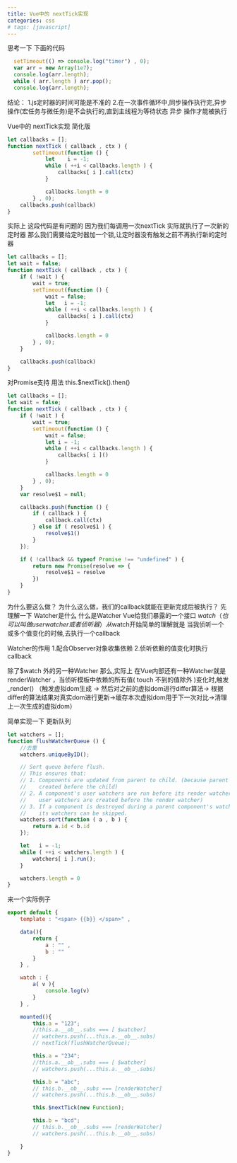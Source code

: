 ```yaml
---
title: Vue中的 nextTick实现
categories: css
# tags: [javascript]
---
```


思考一下 下面的代码

```javascript
  setTimeout(() => console.log("timer") , 0);
  var arr = new Array(1e7);
  console.log(arr.length);
  while ( arr.length ) arr.pop();
  console.log(arr.length);
```

结论：
1.js定时器的时间可能是不准的
2.在一次事件循环中,同步操作执行完,异步操作(宏任务与微任务)是不会执行的,直到主线程为等待状态 异步 操作才能被执行

Vue中的 nextTick实现 简化版

```javascript
let callbacks = [];
function nextTick ( callback , ctx ) {
        setTimeout(function () {
            let    i = -1;
            while ( ++i < callbacks.length ) {
                callbacks[ i ].call(ctx)
            }

            callbacks.length = 0
        } , 0);
    callbacks.push(callback)
}
```

实际上 这段代码是有问题的 因为我们每调用一次nextTick 实际就执行了一次新的定时器
那么我们需要给定时器加一个锁,让定时器没有触发之前不再执行新的定时器

```javascript
let callbacks = [];
let wait = false;
function nextTick ( callback , ctx ) {
    if ( !wait ) {
        wait = true;
        setTimeout(function () {
            wait = false;
            let   i = -1;
            while ( ++i < callbacks.length ) {
                callbacks[ i ].call(ctx)
            }

            callbacks.length = 0
        } , 0);
    }

    callbacks.push(callback)
}
```

对Promise支持 用法 this.$nextTick().then()

```javascript
let callbacks = [];
let wait = false;
function nextTick ( callback , ctx ) {
    if ( !wait ) {
        wait = true;
        setTimeout(function () {
            wait = false;
            let i = -1;
            while ( ++i < callbacks.length ) {
                callbacks[ i ]()
            }

            callbacks.length = 0
        } , 0);
    }
    var resolve$1 = null;

    callbacks.push(function () {
        if ( callback ) {
            callback.call(ctx)
        } else if ( resolve$1 ) {
            resolve$1()
        }
    });

    if ( !callback && typeof Promise !== "undefined" ) {
        return new Promise(resolve => {
            resolve$1 = resolve
        })
    }
}
```

为什么要这么做？
为什么这么做，我们的callback就能在更新完成后被执行？
先理解一下 Watcher是什么
什么是Watcher
Vue给我们暴露的一个接口 $watch（也可以叫做 user watcher 或者侦听器）
从$watch开始简单的理解就是 当我侦听一个或多个值变化的时候,去执行一个callback

Watcher的作用
1.配合Observer对象收集依赖 
2.侦听依赖的值变化时执行callback


除了$watch 外的另一种Watcher
那么,实际上 在Vue内部还有一种Watcher就是renderWatcher ，当侦听模板中依赖的所有值( touch 不到的值除外 )变化时,触发 _render()  （触发虚拟dom生成 -> 然后对之前的虚拟dom进行differ算法-> 根据differ的算法结果对真实dom进行更新->缓存本次虚拟dom用于下一次对比->清理上一次生成的虚拟dom）

简单实现一下 更新队列

```javascript
let watchers = [];
function flushWatcherQueue () {
    //去重
    watchers.uniqueByID();

    // Sort queue before flush.
    // This ensures that:
    // 1. Components are updated from parent to child. (because parent is always
    //    created before the child)
    // 2. A component's user watchers are run before its render watcher (because
    //    user watchers are created before the render watcher)
    // 3. If a component is destroyed during a parent component's watcher run,
    //    its watchers can be skipped.
    watchers.sort(function ( a , b ) {
        return a.id < b.id
    });

    let   i = -1;
    while ( ++i < watchers.length ) {
        watchers[ i ].run();
    }

    watchers.length = 0
}
```

来一个实际例子

```javascript
export default {
    template : "<span> {{b}} </span>" ,

    data(){
        return {
            a : "" ,
            b : ""
        }
    } ,

    watch : {
        a( v ){
            console.log(v)
        }
    } ,

    mounted(){
        this.a = "123";
        //this.a.__ob__.subs === [ $watcher]
        // watchers.push(...this.a.__ob__.subs)
        // nextTick(flushWatcherQueue);

        this.a = "234";
        //this.a.__ob__.subs === [ $watcher]
        // watchers.push(...this.a.__ob__.subs)

        this.b = "abc";
        // this.b.__ob__.subs === [renderWatcher]
        // watchers.push(...this.b.__ob__.subs)

        this.$nextTick(new Function);

        this.b = "bcd";
        // this.b.__ob__.subs === [renderWatcher]
        // watchers.push(...this.b.__ob__.subs)

    }
}
```
